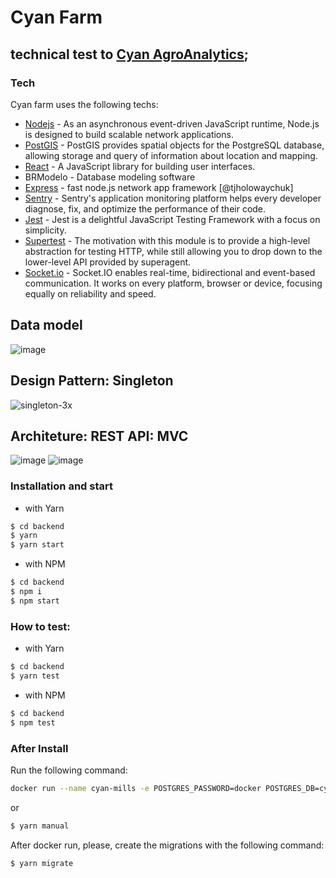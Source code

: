 # Cyan Farm

## technical test to [Cyan AgroAnalytics](https://cyan-agro.com/);


### Tech

Cyan farm uses the following techs:

* [Nodejs](https://nodejs.org) - As an asynchronous event-driven JavaScript runtime, Node.js is designed to build scalable network applications.
* [PostGIS](https://postgis.net) - PostGIS provides spatial objects for the PostgreSQL database, allowing storage and query of information about location and mapping.
* [React](https://pt-br.reactjs.org/) - A JavaScript library for building user interfaces.
* BRModelo - Database modeling software
* [Express](https://expressjs.com/pt-br/) - fast node.js network app framework [@tjholowaychuk]
* [Sentry](https://sentry.io/welcome) - Sentry's application monitoring platform helps every developer diagnose, fix, and optimize the performance of their code.
* [Jest](https://jestjs.io/) - Jest is a delightful JavaScript Testing Framework with a focus on simplicity.
* [Supertest](https://www.npmjs.com/package/supertest) - The motivation with this module is to provide a high-level abstraction for testing HTTP, while still allowing you to drop down to the lower-level API provided by superagent.
* [Socket.io](https://socket.io/) - Socket.IO enables real-time, bidirectional and event-based communication.
It works on every platform, browser or device, focusing equally on reliability and speed.


## Data model
![image](https://user-images.githubusercontent.com/42386513/92314607-738b1a00-efb0-11ea-854e-5363a2b027de.png)

## Design Pattern: Singleton
![singleton-3x](https://user-images.githubusercontent.com/42386513/92611300-07016b00-f28f-11ea-989c-fb9a36bc9229.png)



## Architeture: REST API: MVC
![image](https://user-images.githubusercontent.com/42386513/92738794-a0458580-f352-11ea-97b9-d7da60d6e335.png)
![image](https://user-images.githubusercontent.com/42386513/92611532-4760e900-f28f-11ea-98d8-e276c6c69142.png)



### Installation and start
- with Yarn
```bash
$ cd backend
$ yarn
$ yarn start
```

- with NPM
```bash
$ cd backend
$ npm i
$ npm start
```


### How to test:
- with Yarn
```bash
$ cd backend
$ yarn test
```

- with NPM
```bash
$ cd backend
$ npm test
```


### After Install
Run the following command: 

```bash
docker run --name cyan-mills -e POSTGRES_PASSWORD=docker POSTGRES_DB=cyan-challenge -p 5432:5432 -d postgis/postgis
```


or


```bash
$ yarn manual
```
After docker run, please, create the migrations with the following command:

```bash
$ yarn migrate
```

